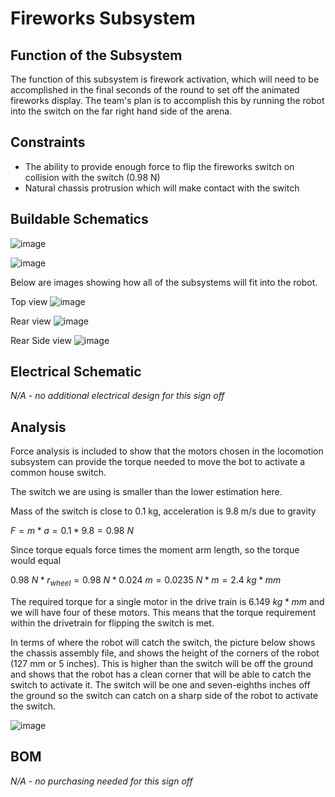 # Fireworks Subsystem

## Function of the Subsystem

The function of this subsystem is firework activation, which will need to be accomplished in the final seconds of the round to set off the animated fireworks display. The team's plan is to accomplish this by running the robot into the switch on the far right hand side of the arena.

## Constraints

- The ability to provide enough force to flip the fireworks switch on collision with the switch (0.98 N)
- Natural chassis protrusion which will make contact with the switch

## Buildable Schematics

![image](https://github.com/nathan-gardner/CapstoneRepo/blob/Team2_Fireworks_Signoff/Documentation/Images/FireWorks/ChassiFullView.png)

![image](https://github.com/nathan-gardner/CapstoneRepo/blob/Team2_Fireworks_Signoff/Documentation/Images/FireWorks/ChassisTopView.png)

Below are images showing how all of the subsystems will fit into the robot.

Top view
![image](https://user-images.githubusercontent.com/30758520/217405647-4aef4118-8f63-4c85-bbfe-5125365fd0a0.png)

Rear view
![image](https://user-images.githubusercontent.com/30758520/217406232-0fdc2a19-cdb0-42c5-bda1-3b213afa7b6e.png)

Rear Side view
![image](https://user-images.githubusercontent.com/30758520/217406171-b0454923-5b69-47fe-aef1-dd19d3acfe9c.png)

## Electrical Schematic

*N/A - no additional electrical design for this sign off*

## Analysis

Force analysis is included to show that the motors chosen in the locomotion subsystem can provide the torque needed to move the bot to activate a common house switch. 

The switch we are using is smaller than the lower estimation here.

Mass of the switch is close to 0.1 kg, acceleration is 9.8 m/s due to gravity

$F = m \ast a = 0.1 \ast 9.8 = 0.98\ N$

Since torque equals force times the moment arm length, so the torque would equal 

$0.98\ N \ast r_{wheel} = 0.98\ N \ast 0.024\ m = 0.0235\ N \ast m = 2.4\ kg \ast mm$ 

The required torque for a single motor in the drive train is 6.149 $kg \ast mm$ and we will have four of these motors. This means that the torque requirement within the drivetrain for flipping the switch is met. 

In terms of where the robot will catch the switch, the picture below shows the chassis assembly file, and shows the height of the corners of the robot (127 mm or 5 inches). This is higher than the switch will be off the ground and shows that the robot has a clean corner that will be able to catch the switch to activate it. The switch will be one and seven-eighths inches off the ground so the switch can catch on a sharp side of the robot to activate the switch.

![image](https://user-images.githubusercontent.com/30758520/217141747-341ffa6a-f6dc-4641-96af-541424a470a6.png)

## BOM

*N/A - no purchasing needed for this sign off*
